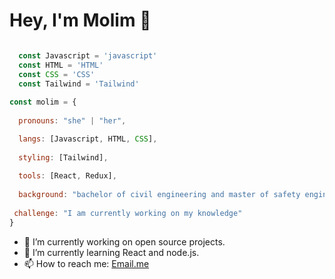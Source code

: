 # Hey, I'm Molim 👋


```js

  const Javascript = 'javascript'
  const HTML = 'HTML'
  const CSS = 'CSS'
  const Tailwind = 'Tailwind'
  
const molim = {
  
  pronouns: "she" | "her",

  langs: [Javascript, HTML, CSS],
  
  styling: [Tailwind],
  
  tools: [React, Redux],
  
  background: "bachelor of civil engineering and master of safety engineering for transport" ,
  
 challenge: "I am currently working on my knowledge"
}
```

- 🔭 I’m currently working on open source projects.
- 🌱 I’m currently learning React and node.js.
- 📫 How to reach me: [Email.me](Mohade3.karbalaei@gmail.com)



